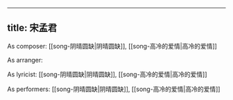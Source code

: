 
---
title: 宋孟君
---
As composer: [[song-阴晴圆缺|阴晴圆缺]], [[song-高冷的爱情|高冷的爱情]]

As arranger: 

As lyricist: [[song-阴晴圆缺|阴晴圆缺]], [[song-高冷的爱情|高冷的爱情]]

As performers: [[song-阴晴圆缺|阴晴圆缺]], [[song-高冷的爱情|高冷的爱情]]
